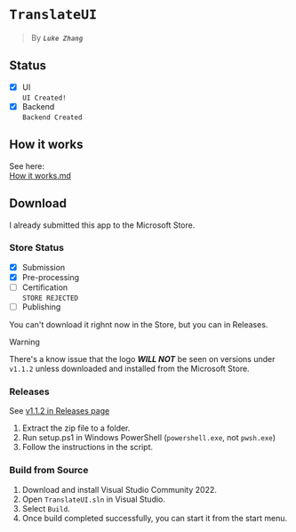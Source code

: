 # `TranslateUI`
> By _**`Luke Zhang`**_
## Status
 - [X] UI  
       `UI Created!`  
 - [X] Backend  
       `Backend Created`
## How it works
See here:  
[How it works.md](https://github.com/zsr-lukezhang/TranslateUI/blob/main/HOWITWORKS.md)
## Download
I already submitted this app to the Microsoft Store.
### Store Status
 - [X] Submission
 - [X] Pre-processing
 - [ ] Certification  
       `STORE REJECTED`
 - [ ] Publishing  

You can't download it righnt now in the Store, but you can in Releases.
> [!WARNING]
> There's a know issue that the logo _**WILL NOT**_ be seen on versions under `v1.1.2` unless downloaded and installed from the Microsoft Store.
### Releases
See [v1.1.2 in Releases page](https://github.com/zsr-lukezhang/TranslateUI/releases/tag/v1.1.2)  
1. Extract the zip file to a folder.
2. Run setup.ps1 in Windows PowerShell (`powershell.exe`, not `pwsh.exe`)
3. Follow the instructions in the script.
### Build from Source
1. Download and install Visual Studio Community 2022.
2. Open `TranslateUI.sln` in Visual Studio.
3. Select `Build`.
4. Once build completed successfully, you can start it from the start menu.
